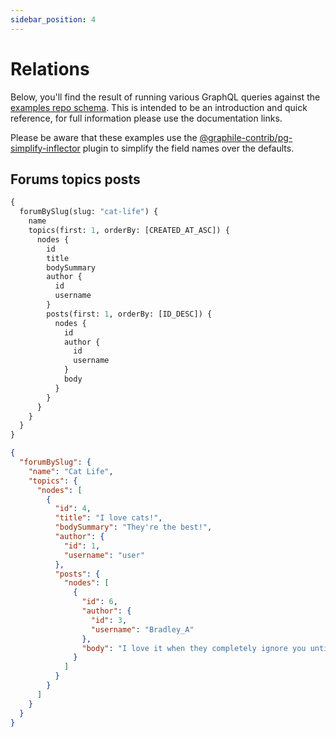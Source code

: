 ```yaml
---
sidebar_position: 4
---
```


# Relations

Below, you'll find the result of running various GraphQL queries against the
[examples repo schema](https://github.com/graphile/examples/tree/master/db).
This is intended to be an introduction and quick reference, for full information
please use the documentation links.

Please be aware that these examples use the
[@graphile-contrib/pg-simplify-inflector](https://github.com/graphile-contrib/pg-simplify-inflector)
plugin to simplify the field names over the defaults.

## Forums topics posts

```graphql
{
  forumBySlug(slug: "cat-life") {
    name
    topics(first: 1, orderBy: [CREATED_AT_ASC]) {
      nodes {
        id
        title
        bodySummary
        author {
          id
          username
        }
        posts(first: 1, orderBy: [ID_DESC]) {
          nodes {
            id
            author {
              id
              username
            }
            body
          }
        }
      }
    }
  }
}
```

```json
{
  "forumBySlug": {
    "name": "Cat Life",
    "topics": {
      "nodes": [
        {
          "id": 4,
          "title": "I love cats!",
          "bodySummary": "They're the best!",
          "author": {
            "id": 1,
            "username": "user"
          },
          "posts": {
            "nodes": [
              {
                "id": 6,
                "author": {
                  "id": 3,
                  "username": "Bradley_A"
                },
                "body": "I love it when they completely ignore you until they want something. So much better than dogs am I rite?"
              }
            ]
          }
        }
      ]
    }
  }
}
```
